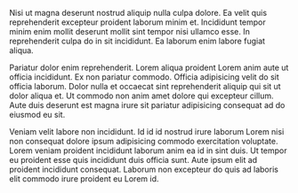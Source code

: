 Nisi ut magna deserunt nostrud aliquip nulla culpa dolore. Ea velit quis reprehenderit excepteur proident laborum minim et. Incididunt tempor minim enim mollit deserunt mollit sint tempor nisi ullamco esse. In reprehenderit culpa do in sit incididunt. Ea laborum enim labore fugiat aliqua.

Pariatur dolor enim reprehenderit. Lorem aliqua proident Lorem anim aute ut officia incididunt. Ex non pariatur commodo. Officia adipisicing velit do sit officia laborum. Dolor nulla et occaecat sint reprehenderit aliquip qui sit ut dolor aliqua et. Ut commodo non anim amet dolore qui excepteur cillum. Aute duis deserunt est magna irure sit pariatur adipisicing consequat ad do eiusmod eu sit.

Veniam velit labore non incididunt. Id id id nostrud irure laborum Lorem nisi non consequat dolore ipsum adipisicing commodo exercitation voluptate. Lorem veniam proident incididunt laborum anim ea id in sint duis. Ut tempor eu proident esse quis incididunt duis officia sunt. Aute ipsum elit ad proident incididunt consequat. Laborum non excepteur do quis ad laboris elit commodo irure proident eu Lorem id.